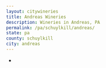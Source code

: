 ```yaml
---
layout: citywineries
title: Andreas Wineries
description: Wineries in Andreas, PA
permalink: /pa/schuylkill/andreas/
state: pa
county: schuylkill
city: andreas
---
```

-
